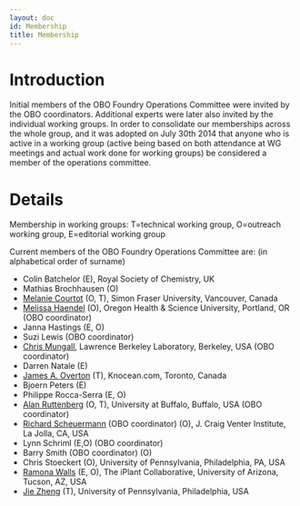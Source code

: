 ```yaml
---
layout: doc
id: Membership
title: Membership
---
```


# Introduction #

Initial members of the OBO Foundry Operations Committee were invited by the OBO coordinators. Additional experts were later also invited by the individual working groups. In order to consolidate our memberships across the whole group, and it was adopted on July 30th 2014 that anyone who is active in a working group (active being based on both attendance at WG meetings and actual work done for working groups) be considered a member of the operations committee.

# Details #
Membership in working groups: T=technical working group, O=outreach working group, E=editorial working group

Current members of the OBO Foundry Operations Committee are: (in alphabetical order of surname)
  * Colin Batchelor (E), Royal Society of Chemistry, UK
  * Mathias Brochhausen (O)
  * [Melanie Courtot](http://purl.org/net/mcourtot) (O, T),  Simon Fraser University, Vancouver, Canada
  * [Melissa Haendel](http://www.ohsu.edu/xd/education/library/about/staff-directory/melissa-haendel.cfm) (O), Oregon Health & Science University, Portland, OR (OBO coordinator)
  * Janna Hastings (E, O)
  * Suzi Lewis (OBO coordinator)
  * [Chris Mungall](http://berkeleybop.org/person/chris-mungall), Lawrence Berkeley Laboratory, Berkeley, USA (OBO coordinator)
  * Darren Natale (E)
  * [James A. Overton](http://james.overton.ca) (T), Knocean.com, Toronto, Canada
  * Bjoern Peters (E)
  * Philippe Rocca-Serra (E, O)
  * [Alan Ruttenberg](http://sciencecommons.org/about/whoweare/ruttenberg/) (O, T), University at Buffalo, Buffalo, USA (OBO coordinator)
  * [Richard Scheuermann](http://www.jcvi.org/cms/about/bios/rscheuermann/) (OBO coordinator) (O), J. Craig Venter Institute, La Jolla, CA, USA
  * Lynn Schriml (E,O) (OBO coordinator)
  * Barry Smith (OBO coordinator) (O)
  * Chris Stoeckert (O), University of Pennsylvania, Philadelphia, PA, USA
  * [Ramona Walls](http://www.iplantcollaborative.org/about-iplant/science/science-team) (E, O), The iPlant Collaborative, University of Arizona, Tucson, AZ, USA
  * [Jie Zheng](http://cbil.upenn.edu/profile-staff_bio/39) (T), University of Pennsylvania, Philadelphia, USA

